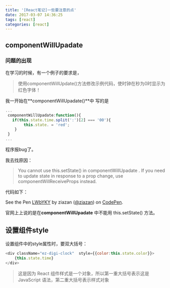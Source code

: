 ```yaml
---
title: '[React笔记]一些要注意的点'
date: 2017-03-07 14:36:25
tags: [react]
categories: [react]
---
```

## componentWillUpadate
### 问题的出现 
在学习的时候，有一个例子的要求是，
> 使用componentWillUpdate()方法修改示例代码，使时钟在秒为0时显示为红色字体！

我一开始在**componentWillUpadate()**中 写的是
```javascript
...
 componentWillUpadate:function(){
   if(this.state.time.split(':')[2] === '00'){
        this.state. = 'red';
    }
 }
...
```
程序报bug了。

我去找原因：
>You cannot use this.setState() in componentWillUpadate . If you need to update state in response to a prop change, use componentWillReceiveProps instead.

代码如下：
<p data-height="265" data-theme-id="0" data-slug-hash="LWbYKY" data-default-tab="js" data-user="ziazan" data-embed-version="2" data-pen-title="LWbYKY" class="codepen">See the Pen <a href="http://codepen.io/ziazan/pen/LWbYKY/">LWbYKY</a> by ziazan (<a href="http://codepen.io/ziazan">@ziazan</a>) on <a href="http://codepen.io">CodePen</a>.</p>
<script async src="https://production-assets.codepen.io/assets/embed/ei.js"></script>

官网上上说的是在**componentWillUpadate** 中不能用 this.setState() 方法。
## 设置组件style 
设置组件中的style属性时，要双大括号：
```javascript
<div className="ez-digi-clock"  style={{color:this.state.color}}>
    {this.state.time}
</div>
```
>这是因为 React 组件样式是一个对象，所以第一重大括号表示这是 JavaScript 语法，第二重大括号表示样式对象
